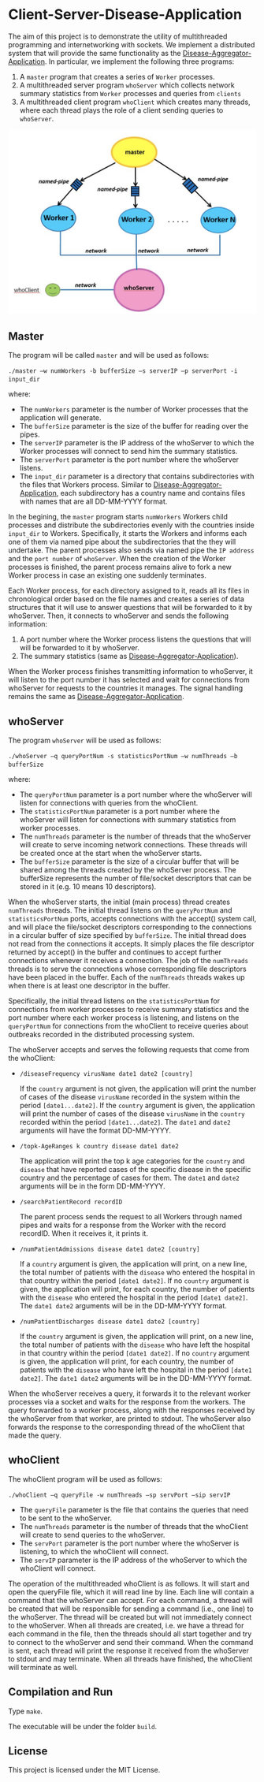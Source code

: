 # Client-Server-Disease-Application

The aim of this project is to demonstrate the utility of multithreaded programming and internetworking with sockets. We implement a distributed system that will provide the same functionality as the [Disease-Aggregator-Application](https://github.com/PanPapag/Disease-Aggregator-Application). In particular, we implement the following three programs: 

1. A ```master``` program that creates a series of ```Worker``` processes.
2. A multithreaded server program ```whoServer``` which collects network summary statistics from ```Worker``` processes and queries from ```clients```
3. A multithreaded client program ```whoClient``` which creates many threads, where each thread plays the role of a client sending queries to ```whoServer```.

![](system_design.png)

## Master 

The program will be called ```master``` and will be used as follows:

```./master –w numWorkers -b bufferSize –s serverIP –p serverPort -i input_dir```

where:

* The ```numWorkers``` parameter is the number of Worker processes that the application will generate.
* The ```bufferSize``` parameter is the size of the buffer for reading over the pipes.
* The ```serverIP``` parameter is the IP address of the whoServer to which the Worker processes will connect to
send him the summary statistics.
* The ```serverPort``` parameter is the port number where the whoServer listens.
* The ```input_dir``` parameter is a directory that contains subdirectories with the files that Workers process. Similar to [Disease-Aggregator-Application](https://github.com/PanPapag/Disease-Aggregator-Application), each subdirectory has a country name and contains files with names that are all DD-MM-YYYY format.

In the begining, the ```master``` program starts ```numWorkers``` Workers child processes and distribute the subdirectories evenly with the countries inside ```input_dir``` to Workers. Specifically, it starts the Workers and informs each one of them via named pipe about the subdirectories that the they will undertake. The parent processes also sends via named pipe the ```IP address``` and the ```port number``` of ```whoServer```. When the creation of the Worker processes is finished, the parent process remains alive to fork a new Worker process in case an existing one suddenly terminates.

Each Worker process, for each directory assigned to it, reads all its files in chronological order based on the file names and creates a series of data structures that it will use to answer questions that will be forwarded to it by whoServer. Then, it connects to whoServer and sends the following information:
1. A port number where the Worker process listens the questions that will will be forwarded to it by whoServer.
2. The summary statistics (same as [Disease-Aggregator-Application](https://github.com/PanPapag/Disease-Aggregator-Application)).

When the Worker process finishes transmitting information to whoServer, it will listen to the port number it has selected and wait for connections from whoServer for requests to the countries it manages. The signal handling remains the same as [Disease-Aggregator-Application](https://github.com/PanPapag/Disease-Aggregator-Application).

## whoServer

The program ```whoServer``` will be used as follows:

```./whoServer –q queryPortNum -s statisticsPortNum –w numThreads –b bufferSize```

where:

* The ```queryPortNum``` parameter is a port number where the whoServer will listen for connections with queries from the whoClient.
* The ```statisticsPortNum``` parameter is a port number where the whoServer will listen for connections with summary statistics from worker processes.
* The ```numThreads``` parameter is the number of threads that the whoServer will create to serve incoming network connections. These threads will be created once at the start when the whoServer starts.
* The ```bufferSize``` parameter is the size of a circular buffer that will be shared among the threads created by the whoServer process. The bufferSize represents the number of file/socket descriptors that can be stored in it (e.g. 10 means 10 descriptors).

When the whoServer starts, the initial (main process) thread creates ```numThreads``` threads. The initial thread listens on the ```queryPortNum``` and ```statisticsPortNum``` ports, accepts connections with the accept() system call, and will place the file/socket descriptors corresponding to the connections in a circular buffer of size specified by ```bufferSize```. The initial thread does not read from the connections it accepts. It simply places the file descriptor returned by accept() in the buffer and continues to accept further connections whenever it receives a connection. The job of the ```numThreads``` threads is to serve the connections whose corresponding file descriptors have been placed in the buffer. Each of the ```numThreads``` threads wakes up when there is at least one descriptor in the buffer.

Specifically, the initial thread listens on the ```statisticsPortNum``` for connections from worker processes to receive summary statistics and the port number where each worker process is listening, and listens on the ```queryPortNum``` for connections from the whoClient to receive queries about outbreaks recorded in the distributed processing system.

The whoServer accepts and serves the following requests that come from the whoClient:

* ```/diseaseFrequency virusName date1 date2 [country]```

  If the ```country``` argument is not given, the application will print the number of cases of the disease ```virusName``` recorded in the system within the period ```[date1...date2]```. If the ```country``` argument is given, the application will print the number of cases of the disease ```virusName``` in the ```country``` recorded within the period ```[date1...date2]```. The ```date1``` and ```date2``` arguments will have the format DD-MM-YYYY.
  
* ```/topk-AgeRanges k country disease date1 date2```

  The application will print the top k age categories for the ```country``` and ```disease``` that have reported cases of the specific disease in the specific country and the percentage of cases for them. The ```date1``` and ```date2``` arguments will be in the form DD-MM-YYYY. 
  
* ```/searchPatientRecord recordID```

    The parent process sends the request to all Workers through named pipes and waits for a response from the Worker with the record recordID. When it receives it, it prints it.

* ```/numPatientAdmissions disease date1 date2 [country]```

  If a ```country``` argument is given, the application will print, on a new line, the total number of patients with the ```disease``` who entered the hospital in that country within the period ```[date1 date2]```. If no ```country``` argument is given, the application will print, for each country, the number of patients with the ```disease``` who entered the hospital in the period ```[date1 date2]```. The ```date1 date2``` arguments will be in the DD-MM-YYYY format.

 * ```/numPatientDischarges disease date1 date2 [country]```

    If the ```country``` argument is given, the application will print, on a new line, the total number of patients with the ```disease``` who have left the hospital in that country within the period ```[date1 date2]```. If no ```country``` argument is given, the application will print, for each country, the number of patients with the ```disease``` who have left the hospital in the period ```[date1 date2]```. The ```date1 date2``` arguments will be in the DD-MM-YYYY format.
    
When the whoServer receives a query, it forwards it to the relevant worker processes via a socket and waits for the response from the workers. The query forwarded to a worker process, along with the responses received by the whoServer from that worker, are printed to stdout. The whoServer also forwards the response to the corresponding thread of the whoClient that made the query.

## whoClient

The whoClient program will be used as follows:

```./whoClient –q queryFile -w numThreads –sp servPort –sip servIP```

- The ```queryFile``` parameter is the file that contains the queries that need to be sent to the whoServer.
- The ```numThreads``` parameter is the number of threads that the whoClient will create to send queries to the whoServer.
- The ```servPort``` parameter is the port number where the whoServer is listening, to which the whoClient will connect.
- The ```servIP``` parameter is the IP address of the whoServer to which the whoClient will connect.

The operation of the multithreaded whoClient is as follows. It will start and open the queryFile file, which it will read line by line. Each line will contain a command that the whoServer can accept. For each command, a thread will be created that will be responsible for sending a command (i.e., one line) to the whoServer. The thread will be created but will not immediately connect to the whoServer. When all threads are created, i.e. we have a thread for each command in the file, then the threads should all start together and try to connect to the whoServer and send their command. When the command is sent, each thread will print the response it received from the whoServer to stdout and may terminate. When all threads have finished, the whoClient will terminate as well.

## Compilation and Run
Type ```make```.

The executable will be under the folder ```build```.

## License

This project is licensed under the MIT License.

